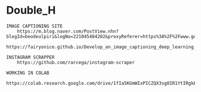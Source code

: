 # Double_H
    IMAGE CAPTIONING SITE
        https://m.blog.naver.com/PostView.nhn?blogId=beodeulpiri&logNo=221045484202&proxyReferer=https%3A%2F%2Fwww.google.com%2F
        https://fairyonice.github.io/Develop_an_image_captioning_deep_learning_model_using_Flickr_8K_data.html

    INSTAGRAM SCRAPPER
        https://github.com/rarcega/instagram-scraper
        
    WORKING IN COLAB
        https://colab.research.google.com/drive/1fIa5KGmWIxPICZQX3sg0IR1YtIRgkE02#scrollTo=eL3Gda3q54oY
